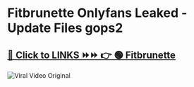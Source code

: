 
 # Fitbrunette Onlyfans Leaked - Update Files gops2

## <h2><a href="https://clipsfans.com/Fitbrunette&ref=git">🔗 Click to LINKS ⏩⏩ 👉 🟢 Fitbrunette </a></h2>

<a href="https://clipsfans.com/Fitbrunette&ref=git" rel="nofollow" data-target="animated-image.originalLink"><img src="https://i.ibb.co.com/xMMVF88/686577567.gif" alt="Viral Video Original" style="max-width: 100%; display: inline-block;" data-target="animated-image.originalImage"></a>

